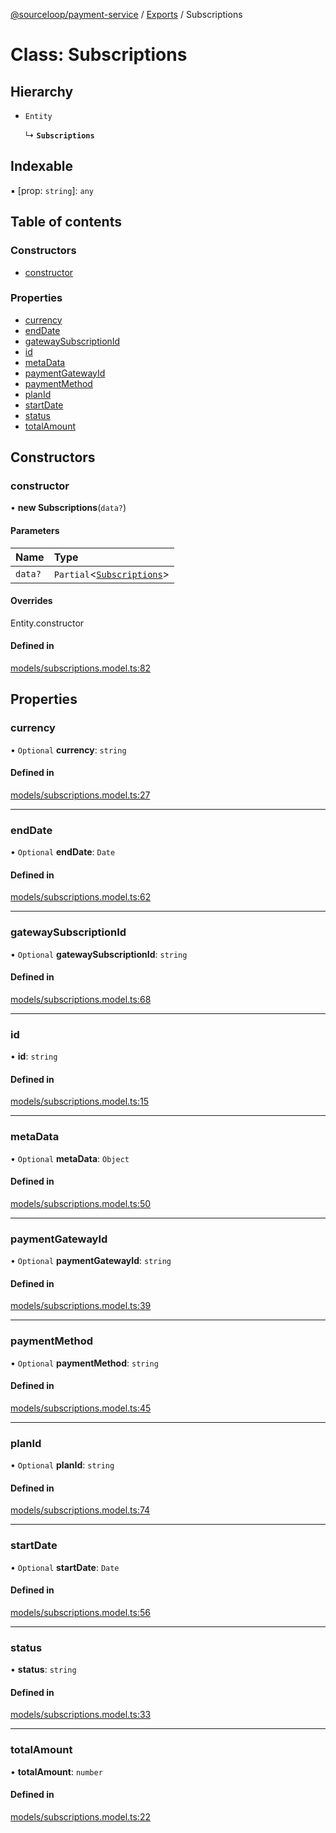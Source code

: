 [@sourceloop/payment-service](../README.md) / [Exports](../modules.md) / Subscriptions

# Class: Subscriptions

## Hierarchy

- `Entity`

  ↳ **`Subscriptions`**

## Indexable

▪ [prop: `string`]: `any`

## Table of contents

### Constructors

- [constructor](Subscriptions.md#constructor)

### Properties

- [currency](Subscriptions.md#currency)
- [endDate](Subscriptions.md#enddate)
- [gatewaySubscriptionId](Subscriptions.md#gatewaysubscriptionid)
- [id](Subscriptions.md#id)
- [metaData](Subscriptions.md#metadata)
- [paymentGatewayId](Subscriptions.md#paymentgatewayid)
- [paymentMethod](Subscriptions.md#paymentmethod)
- [planId](Subscriptions.md#planid)
- [startDate](Subscriptions.md#startdate)
- [status](Subscriptions.md#status)
- [totalAmount](Subscriptions.md#totalamount)

## Constructors

### constructor

• **new Subscriptions**(`data?`)

#### Parameters

| Name | Type |
| :------ | :------ |
| `data?` | `Partial`<[`Subscriptions`](Subscriptions.md)\> |

#### Overrides

Entity.constructor

#### Defined in

[models/subscriptions.model.ts:82](https://github.com/sourcefuse/loopback4-microservice-catalog/blob/b93c60ac7/services/payment-service/src/models/subscriptions.model.ts#L82)

## Properties

### currency

• `Optional` **currency**: `string`

#### Defined in

[models/subscriptions.model.ts:27](https://github.com/sourcefuse/loopback4-microservice-catalog/blob/b93c60ac7/services/payment-service/src/models/subscriptions.model.ts#L27)

___

### endDate

• `Optional` **endDate**: `Date`

#### Defined in

[models/subscriptions.model.ts:62](https://github.com/sourcefuse/loopback4-microservice-catalog/blob/b93c60ac7/services/payment-service/src/models/subscriptions.model.ts#L62)

___

### gatewaySubscriptionId

• `Optional` **gatewaySubscriptionId**: `string`

#### Defined in

[models/subscriptions.model.ts:68](https://github.com/sourcefuse/loopback4-microservice-catalog/blob/b93c60ac7/services/payment-service/src/models/subscriptions.model.ts#L68)

___

### id

• **id**: `string`

#### Defined in

[models/subscriptions.model.ts:15](https://github.com/sourcefuse/loopback4-microservice-catalog/blob/b93c60ac7/services/payment-service/src/models/subscriptions.model.ts#L15)

___

### metaData

• `Optional` **metaData**: `Object`

#### Defined in

[models/subscriptions.model.ts:50](https://github.com/sourcefuse/loopback4-microservice-catalog/blob/b93c60ac7/services/payment-service/src/models/subscriptions.model.ts#L50)

___

### paymentGatewayId

• `Optional` **paymentGatewayId**: `string`

#### Defined in

[models/subscriptions.model.ts:39](https://github.com/sourcefuse/loopback4-microservice-catalog/blob/b93c60ac7/services/payment-service/src/models/subscriptions.model.ts#L39)

___

### paymentMethod

• `Optional` **paymentMethod**: `string`

#### Defined in

[models/subscriptions.model.ts:45](https://github.com/sourcefuse/loopback4-microservice-catalog/blob/b93c60ac7/services/payment-service/src/models/subscriptions.model.ts#L45)

___

### planId

• `Optional` **planId**: `string`

#### Defined in

[models/subscriptions.model.ts:74](https://github.com/sourcefuse/loopback4-microservice-catalog/blob/b93c60ac7/services/payment-service/src/models/subscriptions.model.ts#L74)

___

### startDate

• `Optional` **startDate**: `Date`

#### Defined in

[models/subscriptions.model.ts:56](https://github.com/sourcefuse/loopback4-microservice-catalog/blob/b93c60ac7/services/payment-service/src/models/subscriptions.model.ts#L56)

___

### status

• **status**: `string`

#### Defined in

[models/subscriptions.model.ts:33](https://github.com/sourcefuse/loopback4-microservice-catalog/blob/b93c60ac7/services/payment-service/src/models/subscriptions.model.ts#L33)

___

### totalAmount

• **totalAmount**: `number`

#### Defined in

[models/subscriptions.model.ts:22](https://github.com/sourcefuse/loopback4-microservice-catalog/blob/b93c60ac7/services/payment-service/src/models/subscriptions.model.ts#L22)
